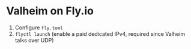 # Valheim on Fly.io

1. Configure `fly.toml`
2. `flyctl launch` (enable a paid dedicated IPv4, required since Valheim talks over UDP)
